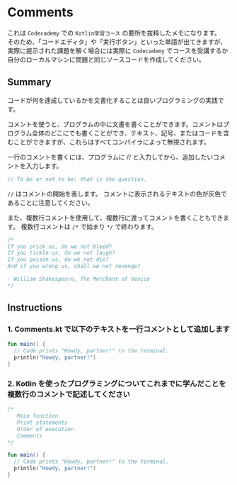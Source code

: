 # Comments

これは `Codecademy` での `Kotlin学習コース` の要所を抜粋したメモになります。</br>
そのため、「コードエディタ」や「実行ボタン」といった単語が出てきますが、実際に提示された課題を解く場合には実際に `Codecademy` でコースを受講するか自分のローカルマシンに問題と同じソースコードを作成してください。

## Summary

コードが何を達成しているかを文書化することは良いプログラミングの実践です。

コメントを使うと、プログラムの中に文書を書くことができます。コメントはプログラム全体のどこにでも書くことができ、テキスト、記号、またはコードを含むことができますが、これらはすべてコンパイラによって無視されます。

一行のコメントを書くには、プログラムに // と入力してから、追加したいコメントを入力します。

```kotlin
// To be or not to be: that is the question.
```

`//` はコメントの開始を表します。
コメントに表示されるテキストの色が灰色であることに注意してください。

また、複数行コメントを使用して、複数行に渡ってコメントを書くこともできます。
複数行コメントは `/*` で始まり `*/` で終わります。

```kotlin
/*
If you prick us, do we not bleed?
If you tickle us, do we not laugh?
If you poison us, do we not die?
And if you wrong us, shall we not revenge?

- William Shakespeare, The Merchant of Venice
*/
```

## Instructions

### 1. Comments.kt で以下のテキストを一行コメントとして追加します

```kotlin
fun main() {
  // Code prints "Howdy, partner!" to the terminal.
  println("Howdy, partner!")
}
```

### 2. Kotlin を使ったプログラミングについてこれまでに学んだことを複数行のコメントで記述してください

```kotlin
/*
   Main function
   Print statements
   Order of execution
   Comments
*/

fun main() {
  // Code prints "Howdy, partner!" to the terminal.
  println("Howdy, partner!")
}
```
